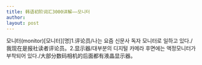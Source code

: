 ```yaml
---
title: 韩语初阶词汇3000详解——모니터 
author:
layout: post
---
```

<p>모니터(monitor)[모니터][명]1.评论员/나는 요즘 신문사 독자 모니터로 일하고 있다./我现在是报社读者评论员。2.显示器/대부분의 디지털 카메라 후면에는 액정모니터가 부착되어 있다./大部分数码相机的后面都有液晶显示器。</p>
